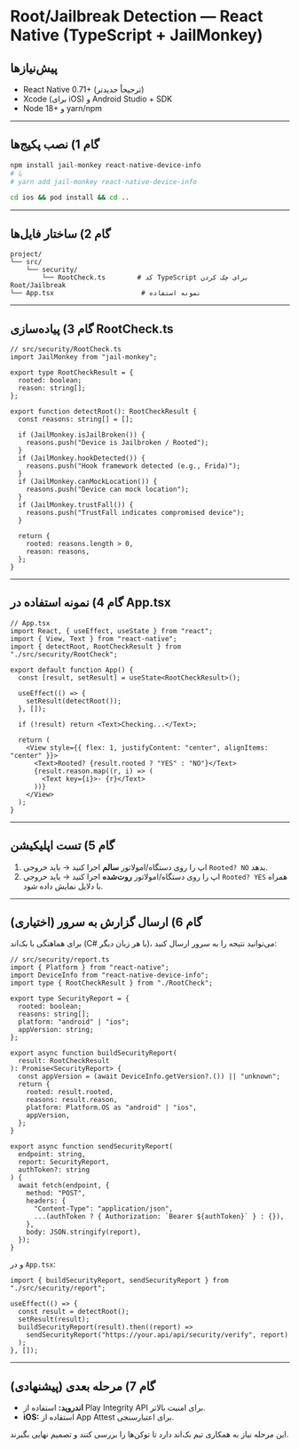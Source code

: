 # Root/Jailbreak Detection — React Native (TypeScript + JailMonkey)

## پیش‌نیازها

- React Native 0.71+ (ترجیحاً جدیدتر)
- Xcode (برای iOS) و Android Studio + SDK
- Node 18+ و yarn/npm

---

## گام 1) نصب پکیج‌ها

```bash
npm install jail-monkey react-native-device-info
# یا
# yarn add jail-monkey react-native-device-info

cd ios && pod install && cd ..
```

---

## گام 2) ساختار فایل‌ها

```
project/
└── src/
    └── security/
        └── RootCheck.ts        # کد TypeScript برای چک کردن Root/Jailbreak
└── App.tsx                      # نمونه استفاده
```

---

## گام 3) پیاده‌سازی RootCheck.ts

```tsx
// src/security/RootCheck.ts
import JailMonkey from "jail-monkey";

export type RootCheckResult = {
  rooted: boolean;
  reason: string[];
};

export function detectRoot(): RootCheckResult {
  const reasons: string[] = [];

  if (JailMonkey.isJailBroken()) {
    reasons.push("Device is Jailbroken / Rooted");
  }
  if (JailMonkey.hookDetected()) {
    reasons.push("Hook framework detected (e.g., Frida)");
  }
  if (JailMonkey.canMockLocation()) {
    reasons.push("Device can mock location");
  }
  if (JailMonkey.trustFall()) {
    reasons.push("TrustFall indicates compromised device");
  }

  return {
    rooted: reasons.length > 0,
    reason: reasons,
  };
}
```

---

## گام 4) نمونه استفاده در App.tsx

```tsx
// App.tsx
import React, { useEffect, useState } from "react";
import { View, Text } from "react-native";
import { detectRoot, RootCheckResult } from "./src/security/RootCheck";

export default function App() {
  const [result, setResult] = useState<RootCheckResult>();

  useEffect(() => {
    setResult(detectRoot());
  }, []);

  if (!result) return <Text>Checking...</Text>;

  return (
    <View style={{ flex: 1, justifyContent: "center", alignItems: "center" }}>
      <Text>Rooted? {result.rooted ? "YES" : "NO"}</Text>
      {result.reason.map((r, i) => (
        <Text key={i}>- {r}</Text>
      ))}
    </View>
  );
}
```

---

## گام 5) تست اپلیکیشن

1. اپ را روی دستگاه/امولاتور **سالم** اجرا کنید → باید خروجی `Rooted? NO` بدهد.
2. اپ را روی دستگاه/امولاتور **روت‌شده** اجرا کنید → باید خروجی `Rooted? YES` همراه با دلایل نمایش داده شود.

---

## گام 6) ارسال گزارش به سرور (اختیاری)

برای هماهنگی با بک‌اند (C# یا هر زبان دیگر)، می‌توانید نتیجه را به سرور ارسال کنید:

```tsx
// src/security/report.ts
import { Platform } from "react-native";
import DeviceInfo from "react-native-device-info";
import type { RootCheckResult } from "./RootCheck";

export type SecurityReport = {
  rooted: boolean;
  reasons: string[];
  platform: "android" | "ios";
  appVersion: string;
};

export async function buildSecurityReport(
  result: RootCheckResult
): Promise<SecurityReport> {
  const appVersion = (await DeviceInfo.getVersion?.()) || "unknown";
  return {
    rooted: result.rooted,
    reasons: result.reason,
    platform: Platform.OS as "android" | "ios",
    appVersion,
  };
}

export async function sendSecurityReport(
  endpoint: string,
  report: SecurityReport,
  authToken?: string
) {
  await fetch(endpoint, {
    method: "POST",
    headers: {
      "Content-Type": "application/json",
      ...(authToken ? { Authorization: `Bearer ${authToken}` } : {}),
    },
    body: JSON.stringify(report),
  });
}
```

و در `App.tsx`:

```tsx
import { buildSecurityReport, sendSecurityReport } from "./src/security/report";

useEffect(() => {
  const result = detectRoot();
  setResult(result);
  buildSecurityReport(result).then((report) =>
    sendSecurityReport("https://your.api/api/security/verify", report)
  );
}, []);
```

---

## گام 7) مرحله بعدی (پیشنهادی)

- **اندروید:** استفاده از Play Integrity API برای امنیت بالاتر.
- **iOS:** استفاده از App Attest برای اعتبارسنجی.

این مرحله نیاز به همکاری تیم بک‌اند دارد تا توکن‌ها را بررسی کنند و تصمیم نهایی بگیرند.

